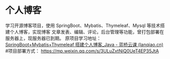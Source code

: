 # 个人博客
学习开源博客项目，使用 SpringBoot、Mybatis、Thymeleaf、Mysql 等技术搭建个人博客，实现博客 文章发表、编辑、评论，后台管理等功能，曾打包部署在服务器上，现服务器已到期。
原项目学习地址：
[SpringBoot+Mybatis+Thymeleaf 搭建个人博客_Java - 蓝桥云课 (lanqiao.cn)](https://www.lanqiao.cn/courses/1367)
#项目部署方式：
https://mp.weixin.qq.com/s/3ULuZxtNiQ0UeT4EP35JtA

